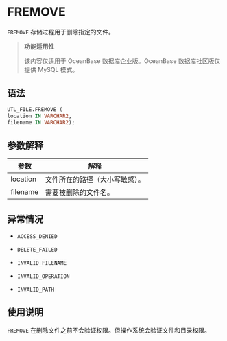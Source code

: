 FREMOVE 
============================

`FREMOVE` 存储过程用于删除指定的文件。

>**功能适用性**
>
>该内容仅适用于 OceanBase 数据库企业版。OceanBase 数据库社区版仅提供 MySQL 模式。

语法 
-----------------------

```sql
UTL_FILE.FREMOVE (
location IN VARCHAR2,
filename IN VARCHAR2);
```



参数解释 
-------------------------



|    参数    |       解释        |
|----------|-----------------|
| location | 文件所在的路径（大小写敏感）。 |
| filename | 需要被删除的文件名。      |



异常情况 
-------------------------

* `ACCESS_DENIED`

  

* `DELETE_FAILED`

  

* `INVALID_FILENAME`

  

* `INVALID_OPERATION`

  

* `INVALID_PATH`

  




使用说明 
-------------------------

`FREMOVE` 在删除文件之前不会验证权限。但操作系统会验证文件和目录权限。
